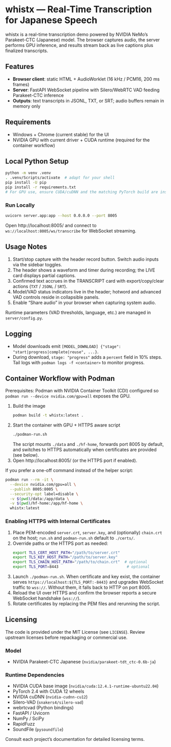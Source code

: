 # whistx — Real-Time Transcription for Japanese Speech

whistx is a real-time transcription demo powered by NVIDIA NeMo’s Parakeet-CTC (Japanese) model. The browser captures audio, the server performs GPU inference, and results stream back as live captions plus finalized transcripts.

## Features
- **Browser client**: static HTML + AudioWorklet (16 kHz / PCM16, 200 ms frames)
- **Server**: FastAPI WebSocket pipeline with Silero/WebRTC VAD feeding Parakeet-CTC inference
- **Outputs**: text transcripts in JSONL, TXT, or SRT; audio buffers remain in memory only

## Requirements
- Windows + Chrome (current stable) for the UI
- NVIDIA GPU with current driver + CUDA runtime (required for the container workflow)

## Local Python Setup
```bash
python -m venv .venv
. .venv/Scripts/activate  # adapt for your shell
pip install -U pip
pip install -r requirements.txt
# For GPU use, ensure CUDA/cuDNN and the matching PyTorch build are installed beforehand.
```

### Run Locally
```bash
uvicorn server.app:app --host 0.0.0.0 --port 8005
```
Open http://localhost:8005/ and connect to `ws://localhost:8005/ws/transcribe` for WebSocket streaming.

## Usage Notes
1. Start/stop capture with the header record button. Switch audio inputs via the sidebar toggles.
2. The header shows a waveform and timer during recording; the LIVE card displays partial captions.
3. Confirmed text accrues in the TRANSCRIPT card with export/copy/clear actions (`TXT` / `JSONL` / `SRT`).
4. Model/VAD status indicators live in the header; hotword and advanced VAD controls reside in collapsible panels.
5. Enable “Share audio” in your browser when capturing system audio.

Runtime parameters (VAD thresholds, language, etc.) are managed in `server/config.py`.

## Logging
- Model downloads emit `[MODEL_DOWNLOAD] {"stage": "start|progress|complete|reuse", ...}`.
- During download, `stage: "progress"` adds a `percent` field in 10% steps. Tail logs with `podman logs -f <container>` to monitor progress.

## Container Workflow with Podman
Prerequisites: Podman with NVIDIA Container Toolkit (CDI) configured so `podman run --device nvidia.com/gpu=all` exposes the GPU.

1. Build the image
   ```bash
   podman build -t whistx:latest .
   ```
2. Start the container with GPU + HTTPS aware script
   ```bash
   ./podman-run.sh
   ```
   The script mounts `./data` and `./hf-home`, forwards port 8005 by default, and switches to HTTPS automatically when certificates are provided (see below).
3. Open http://localhost:8005/ (or the HTTPS port if enabled).

If you prefer a one-off command instead of the helper script:
```bash
podman run --rm -it \
  --device nvidia.com/gpu=all \
  --publish 8005:8005 \
  --security-opt label=disable \
  -v $(pwd)/data:/app/data \
  -v $(pwd)/hf-home:/app/hf-home \
  whistx:latest
```

### Enabling HTTPS with Internal Certificates
1. Place PEM-encoded `server.crt`, `server.key`, and (optionally) `chain.crt` on the host; `run.sh` and `podman-run.sh` default to `./certs/`.
2. Override paths or the HTTPS port as needed:
   ```bash
   export TLS_CERT_HOST_PATH="/path/to/server.crt"
   export TLS_KEY_HOST_PATH="/path/to/server.key"
   export TLS_CHAIN_HOST_PATH="/path/to/chain.crt"  # optional
   export TLS_PORT=8443                              # optional
   ```
3. Launch `./podman-run.sh`. When certificate and key exist, the container serves `https://localhost:${TLS_PORT:-8443}` and upgrades WebSocket traffic to `wss://`. Without them, it falls back to HTTP on port 8005.
4. Reload the UI over HTTPS and confirm the browser reports a secure WebSocket handshake (`wss://`).
5. Rotate certificates by replacing the PEM files and rerunning the script.

## Licensing
The code is provided under the MIT License (see `LICENSE`). Review upstream licenses before repackaging or commercial use.

### Model
- NVIDIA Parakeet-CTC Japanese (`nvidia/parakeet-tdt_ctc-0.6b-ja`)

### Runtime Dependencies
- NVIDIA CUDA base image (`nvidia/cuda:12.4.1-runtime-ubuntu22.04`)
- PyTorch 2.4 with CUDA 12 wheels
- NVIDIA cuDNN (`nvidia-cudnn-cu12`)
- Silero-VAD (`snakers4/silero-vad`)
- webrtcvad (Python bindings)
- FastAPI / Uvicorn
- NumPy / SciPy
- RapidFuzz
- SoundFile (`pysoundfile`)

Consult each project’s documentation for detailed licensing terms.
